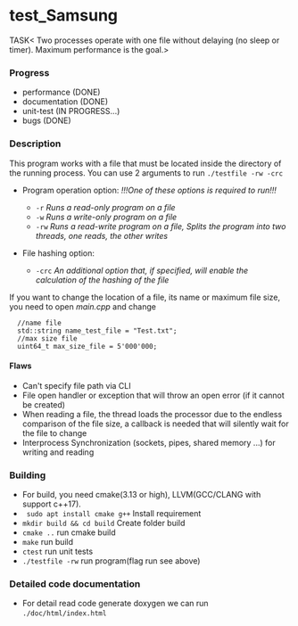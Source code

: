 # test_Samsung
TASK<
Two processes operate with one file without delaying (no sleep or timer). 
Maximum performance is the goal.>

### Progress 
- performance (DONE)
- documentation (DONE)
- unit-test (IN PROGRESS...)
- bugs (DONE)

### Description
This program works with a file that must be located
inside the directory of the running process. 
You can use 2 arguments to run ``` ./testfile -rw -crc ```

- Program operation option: *!!!One of these options is required to run!!!*
  * ``` -r ``` *Runs a read-only program on a file*
  * ``` -w ``` *Runs a write-only program on a file*
  * ``` -rw ``` *Runs a read-write program on a file, Splits the program into two threads, one reads, the other writes*


- File hashing option:
  * ``` -crc ``` *An additional option that, if specified, will enable the calculation of the hashing of the file* 

If you want to change the location of a file, its name or maximum file size, 
you need to open *main.cpp* and change
```   
  //name file
  std::string name_test_file = "Test.txt";
  //max size file
  uint64_t max_size_file = 5'000'000;
```
#### Flaws
 - Can't specify file path via CLI
 - File open handler or exception that will throw an open error (if it cannot be created)
 - When reading a file, the thread loads the processor due to the endless comparison of the file size, a callback is needed that will silently wait for the file to change
 - Interprocess Synchronization (sockets, pipes, shared memory ...) for writing and reading

### Building
 - For build, you need cmake(3.13 or high), LLVM(GCC/CLANG with support c++17).
 - ``` sudo apt install cmake g++``` Install requirement
 - ``` mkdir build && cd build ``` Create folder build
 - ``` cmake .. ``` run cmake build
 - ``` make ``` run build
 - ``` ctest ``` run unit tests
 - ``` ./testfile -rw ``` run program(flag run see above)

### Detailed code documentation
- For detail read code generate doxygen we can run ``` ./doc/html/index.html ```